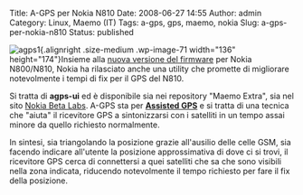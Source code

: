 Title: A-GPS per Nokia N810
Date: 2008-06-27 14:55
Author: admin
Category: Linux, Maemo (IT)
Tags: a-gps, gps, maemo, nokia
Slug: a-gps-per-nokia-n810
Status: published

![](http://www.andreagrandi.it/wp-content/uploads/2008/06/agps1.jpg "agps1"){.alignright
.size-medium .wp-image-71 width="136" height="174"}Insieme alla [nuova
versione del
firmware](http://maemo.org/news/announcements/view/os2008_feature_upgrade-reflash_your_tablet-for_the_last_time.html)
per Nokia N800/N810, Nokia ha rilasciato anche una utility che promette
di migliorare notevolmente i tempi di fix per il GPS del N810.

Si tratta di **agps-ui** ed è disponibile sia nei repository "Maemo
Extra", sia nel sito [Nokia Beta
Labs](http://www.nokia.com/betalabs/agps-tablet). A-GPS sta per
[**Assisted GPS**](http://it.wikipedia.org/wiki/Assisted_GPS) e si
tratta di una tecnica che "aiuta" il ricevitore GPS a sintonizzarsi con
i satelliti in un tempo assai minore da quello richiesto normalmente.

In sintesi, sia triangolando la posizione grazie all'ausilio delle celle
GSM, sia facendo indicare all'utente la posizione approssimativa di dove
ci si trovi, il ricevitore GPS cerca di connettersi a quei satelliti che
sa che sono visibili nella zona indicata, riducendo notevolmente il
tempo richiesto per fare il fix della posizione.
